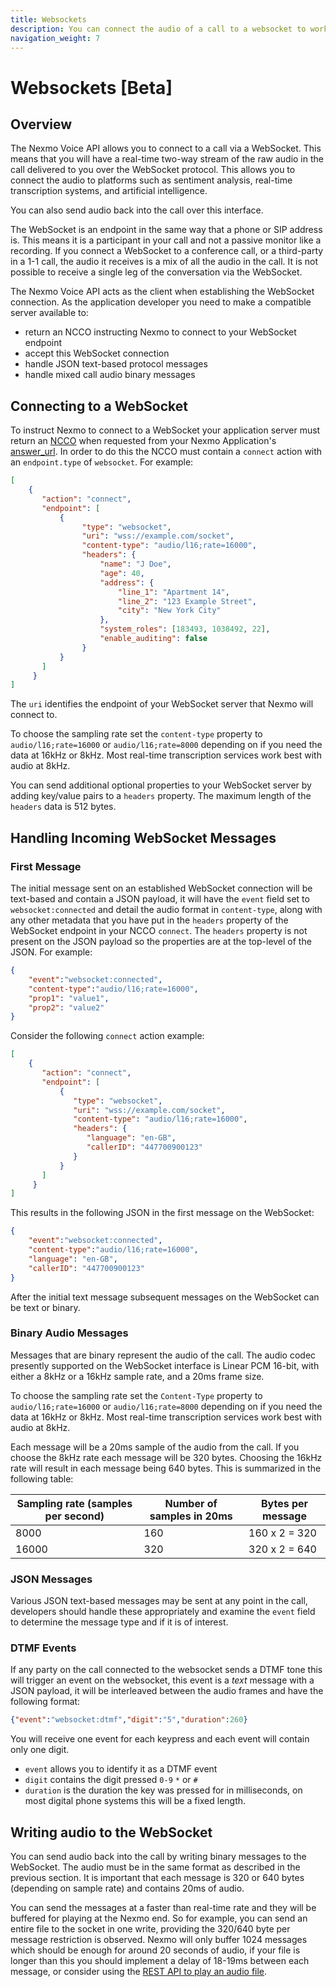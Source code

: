 ```yaml
---
title: Websockets
description: You can connect the audio of a call to a websocket to work with it in real time.
navigation_weight: 7
---
```


# Websockets [Beta]

## Overview

The Nexmo Voice API allows you to connect to a call via a WebSocket. This means that you will have a real-time two-way stream of the raw audio in the call delivered to you over the WebSocket protocol. This allows you to connect the audio to platforms such as sentiment analysis, real-time transcription systems, and artificial intelligence.

You can also send audio back into the call over this interface.

The WebSocket is an endpoint in the same way that a phone or SIP address is. This means it is a participant in your call and not a passive monitor like a recording. If you connect a WebSocket to a conference call, or a third-party in a 1-1 call, the audio it receives is a mix of all the audio in the call. It is not possible to receive a single leg of the conversation via the WebSocket.

The Nexmo Voice API acts as the client when establishing the WebSocket connection. As the application developer you need to make a compatible server available to:

* return an NCCO instructing Nexmo to connect to your WebSocket endpoint
* accept this WebSocket connection
* handle JSON text-based protocol messages
* handle mixed call audio binary messages

## Connecting to a WebSocket

To instruct Nexmo to connect to a WebSocket your application server must return an [NCCO](/voice/voice-api/guides/ncco) when requested from your Nexmo Application's [answer_url](/voice/voice-api/guides/call-flow#answer-url-payload). In order to do this the NCCO must contain a `connect` action with an `endpoint.type` of `websocket`. For example:

``` json
[
    {
       "action": "connect",
       "endpoint": [
           {
                "type": "websocket",
                "uri": "wss://example.com/socket",
                "content-type": "audio/l16;rate=16000",
                "headers": {
                    "name": "J Doe",
                    "age": 40,
                    "address": {
                        "line_1": "Apartment 14",
                        "line_2": "123 Example Street",
                        "city": "New York City"
                    },
                    "system_roles": [183493, 1038492, 22],
                    "enable_auditing": false
                }
           }
       ]
     }
]
```

The `uri` identifies the endpoint of your WebSocket server that Nexmo will connect to.

To choose the sampling rate set the `content-type` property to `audio/l16;rate=16000` or `audio/l16;rate=8000` depending on if you need the data at 16kHz or 8kHz. Most real-time transcription services work best with audio at 8kHz.

You can send additional optional properties to your WebSocket server by adding key/value pairs to a `headers` property. The maximum length of the `headers` data is 512 bytes.

## Handling Incoming WebSocket Messages

### First Message

The initial message sent on an established WebSocket connection will be text-based and contain a JSON payload, it will have the `event` field set to `websocket:connected` and detail the audio format in `content-type`, along with any other metadata that you have put in the `headers` property of the WebSocket endpoint in your NCCO `connect`. The `headers` property is not present on the JSON payload so the properties are at the top-level of the JSON. For example:

``` json
{
    "event":"websocket:connected",
    "content-type":"audio/l16;rate=16000",
    "prop1": "value1",
    "prop2": "value2"
}
```

Consider the following `connect` action example:

``` json
[
    {
       "action": "connect",
       "endpoint": [
           {
              "type": "websocket",
              "uri": "wss://example.com/socket",
              "content-type": "audio/l16;rate=16000", 
              "headers": {
                 "language": "en-GB",
                 "callerID": "447700900123"
              }
           }
       ]
     }
]
```

This results in the following JSON in the first message on the WebSocket:

``` json
{
    "event":"websocket:connected",
    "content-type":"audio/l16;rate=16000",
    "language": "en-GB",
    "callerID": "447700900123"
}
```
After the initial text message subsequent messages on the WebSocket can be text or binary.

### Binary Audio Messages

Messages that are binary represent the audio of the call. The audio codec presently supported on the WebSocket interface is Linear PCM 16-bit, with either a 8kHz or a 16kHz sample rate, and a 20ms frame size.

To choose the sampling rate set the `Content-Type` property to `audio/l16;rate=16000` or `audio/l16;rate=8000` depending on if you need the data at 16kHz or 8kHz. Most real-time transcription services work best with audio at 8kHz.

Each message will be a 20ms sample of the audio from the call. If you choose the 8kHz rate each message will be 320 bytes. Choosing the 16kHz rate will result in each message being 640 bytes. This is summarized in the following table:

| Sampling rate (samples per second) | Number of samples in 20ms | Bytes per message |
|----|----|----|
| 8000 | 160 | 160 x 2 = 320 |
| 16000 | 320 | 320 x 2 = 640 |

### JSON Messages

Various JSON text-based messages may be sent at any point in the call, developers should handle these appropriately and examine the `event` field to determine the message type and if it is of interest.

### DTMF Events

If any party on the call connected to the websocket sends a DTMF tone this will trigger an event on the websocket, this event is a *text* message with a JSON payload, it will be interleaved between the audio frames and have the following format:

```json
{"event":"websocket:dtmf","digit":"5","duration":260}
```

You will receive one event for each keypress and each event will contain only one digit.

* `event` allows you to identify it as a DTMF event
* `digit` contains the digit pressed `0-9` `*` or `#`
* `duration` is the duration the key was pressed for in milliseconds, on most digital phone systems this will be a fixed length.

## Writing audio to the WebSocket

You can send audio back into the call by writing binary messages to the WebSocket. The audio must be in the same format as described in the previous section. It is important that each message is 320 or 640 bytes (depending on sample rate) and contains 20ms of audio.

You can send the messages at a faster than real-time rate and they will be buffered for playing at the Nexmo end. So for example, you can send an entire file to the socket in one write, providing the 320/640 byte per message restriction is observed. Nexmo will only buffer 1024 messages which should be enough for around 20 seconds of audio, if your file is longer than this you should implement a delay of 18-19ms between each message, or consider using the [REST API to play an audio file](/voice/voice-api/code-snippets/play-an-audio-stream-into-a-call/).



